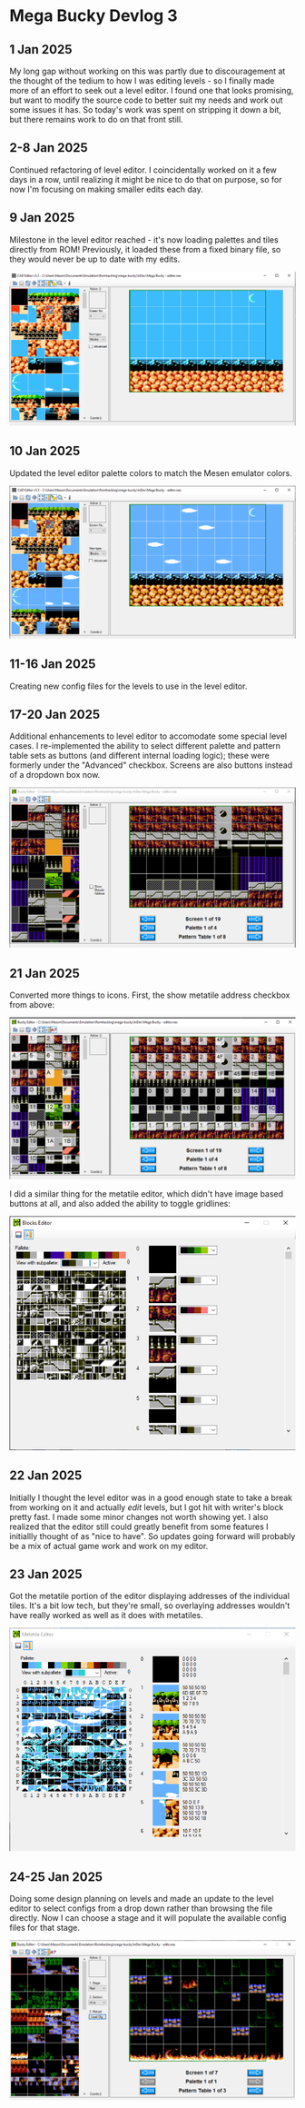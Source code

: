 # Mega Bucky Devlog 3

## 1 Jan 2025

My long gap without working on this was partly due to discouragement at the thought of the tedium to how I was editing levels - so I finally made more of an effort to seek out a level editor. I found one that looks promising, but want to modify the source code to better suit my needs and work out some issues it has. So today's work was spent on stripping it down a bit, but there remains work to do on that front still.

## 2-8 Jan 2025

Continued refactoring of level editor. I coincidentally worked on it a few days in a row, until realizing it might be nice to do that on purpose, so for now I'm focusing on making smaller edits each day.

## 9 Jan 2025

Milestone in the level editor reached - it's now loading palettes and tiles directly from ROM! Previously, it loaded these from a fixed binary file, so they would never be up to date with my edits.

![](./screens-03/1.PNG)

## 10 Jan 2025

Updated the level editor palette colors to match the Mesen emulator colors.

![](./screens-03/2.PNG)

## 11-16 Jan 2025

Creating new config files for the levels to use in the level editor.

## 17-20 Jan 2025

Additional enhancements to level editor to accomodate some special level cases. I re-implemented the ability to select different palette and pattern table sets as buttons (and different internal loading logic); these were formerly under the "Advanced" checkbox. Screens are also buttons instead of a dropdown box now.

![](./screens-03/3.PNG)

## 21 Jan 2025

Converted more things to icons. First, the show metatile address checkbox from above:

![](./screens-03/4.PNG)

I did a similar thing for the metatile editor, which didn't have image based buttons at all, and also added the ability to toggle gridlines:

![](./screens-03/5.PNG)

## 22 Jan 2025

Initially I thought the level editor was in a good enough state to take a break from working on it and actually _edit_ levels, but I got hit with writer's block pretty fast. I made some minor changes not worth showing yet. I also realized that the editor still could greatly benefit from some features I initiallly thought of as "nice to have". So updates going forward will probably be a mix of actual game work and work on my editor.

## 23 Jan 2025

Got the metatile portion of the editor displaying addresses of the individual tiles. It's a bit low tech, but they're small, so overlaying addresses wouldn't have really worked as well as it does with metatiles.

![](./screens-03/6.PNG)

## 24-25 Jan 2025

Doing some design planning on levels and made an update to the level editor to select configs from a drop down rather than browsing the file directly. Now I can choose a stage and it will populate the available config files for that stage.

![](./screens-03/7.PNG)